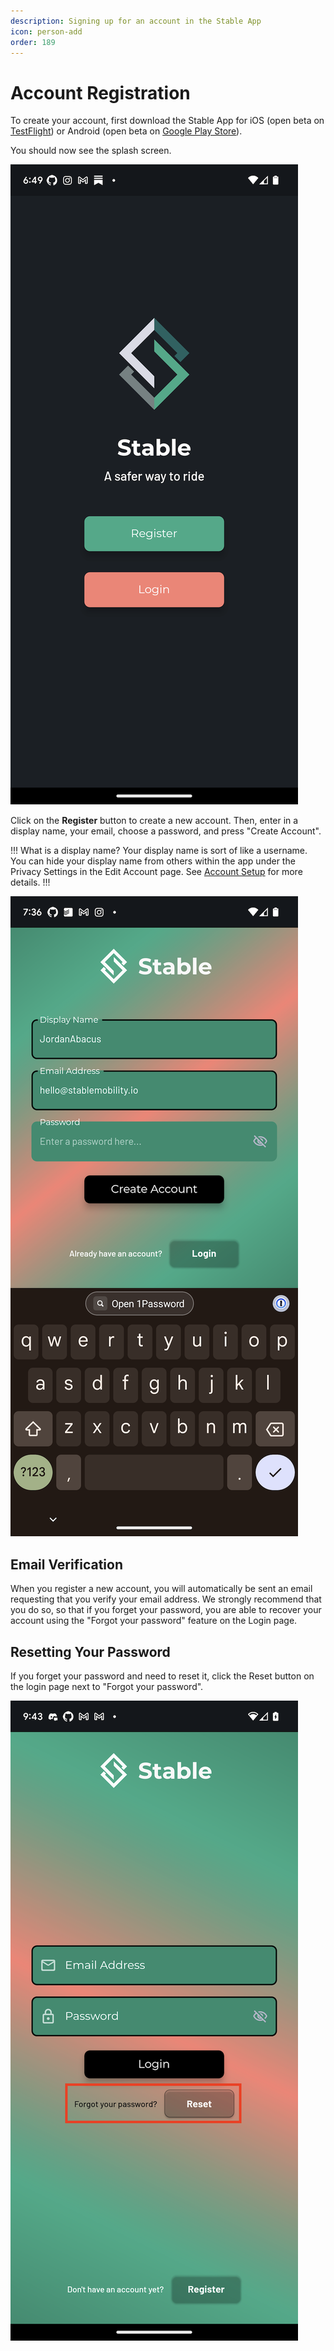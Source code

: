 ```yaml
---
description: Signing up for an account in the Stable App
icon: person-add
order: 189
---
```


# Account Registration

To create your account, first download the Stable App for iOS (open beta on [TestFlight](https://testflight.apple.com/join/QAQbQUpP)) or Android (open beta on [Google Play Store](https://play.google.com/store/apps/details?id=com.stablemobility.stableapp)).

You should now see the splash screen.

![](../static/screenshots/account-registration/stable-splash-page.png)

Click on the **Register** button to create a new account. Then, enter in a display name, your email, choose a password, and press "Create Account".

!!! What is a display name?
Your display name is sort of like a username. You can hide your display name from others within the app under the Privacy Settings in the Edit Account page. See [Account Setup](account-setup.md) for more details.
!!!

![](../static/screenshots/account-registration/stable-register-page.png)

## Email Verification

When you register a new account, you will automatically be sent an email requesting that you verify your email address. We strongly recommend that you do so, so that if you forget your password, you are able to recover your account using the "Forgot your password" feature on the Login page.

## Resetting Your Password

If you forget your password and need to reset it, click the Reset button on the login page next to "Forgot your password".

![](../static/screenshots/account-registration/stable-login-page-annotated-1.png)


